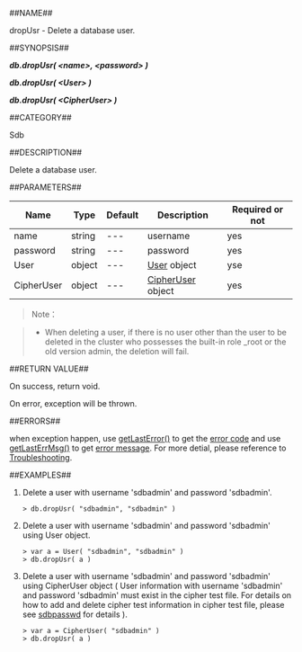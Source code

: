 ##NAME##

dropUsr - Delete a database user.

##SYNOPSIS##

***db.dropUsr( \<name\>, \<password\> )***

***db.dropUsr( \<User\> )***

***db.dropUsr( \<CipherUser\> )***

##CATEGORY##

Sdb

##DESCRIPTION##

Delete a database user.

##PARAMETERS##

| Name       | Type     | Default | Description       | Required or not |
| ---------- | -------- | ------- | ----------------- | --------------- |
| name       | string   | ---     | username          | yes             |
| password   | string   | ---     | password          | yes             |
| User       | object   | ---     | [User](reference/Sequoiadb_command/AuxiliaryObjects/User.md) object       | yse             |
| CipherUser | object   | ---     | [CipherUser](reference/Sequoiadb_command/AuxiliaryObjects/CipherUser.md) object | yes             |

>Note：

>* When deleting a user, if there is no user other than the user to be deleted in the cluster who possesses the built-in role _root or the old version admin, the deletion will fail.

##RETURN VALUE##

On success, return void.

On error, exception will be thrown.

##ERRORS##

when exception happen, use [getLastError()](reference/Sequoiadb_command/Global/getLastError.md) to get the [error code](Manual/Sequoiadb_error_code.md)  and use [getLastErrMsg()](reference/Sequoiadb_command/Global/getLastErrMsg.md) to get [error message](reference/Sequoiadb_command/Global/getLastErrMsg.md). For more detial, please  reference to [Troubleshooting](troubleshooting/general/general_guide.md).

##EXAMPLES##

1. Delete a user with username 'sdbadmin' and password 'sdbadmin'.

	```lang-javascript
 	> db.dropUsr( "sdbadmin", "sdbadmin" )
 	```

2. Delete a user with username 'sdbadmin' and password 'sdbadmin' using User object.

	```lang-javascript
 	> var a = User( "sdbadmin", "sdbadmin" )
 	> db.dropUsr( a )
	```

3. Delete a user with username 'sdbadmin' and password 'sdbadmin' using CipherUser object ( User information with username 'sdbadmin' and password 'sdbadmin' must exist in the cipher test file. For details on how to add and delete cipher test information in cipher test file, please see [sdbpasswd](database_management/tools/sdbpasswd.md) for details ).

	```lang-javascript
 	> var a = CipherUser( "sdbadmin" )
 	> db.dropUsr( a )
	```